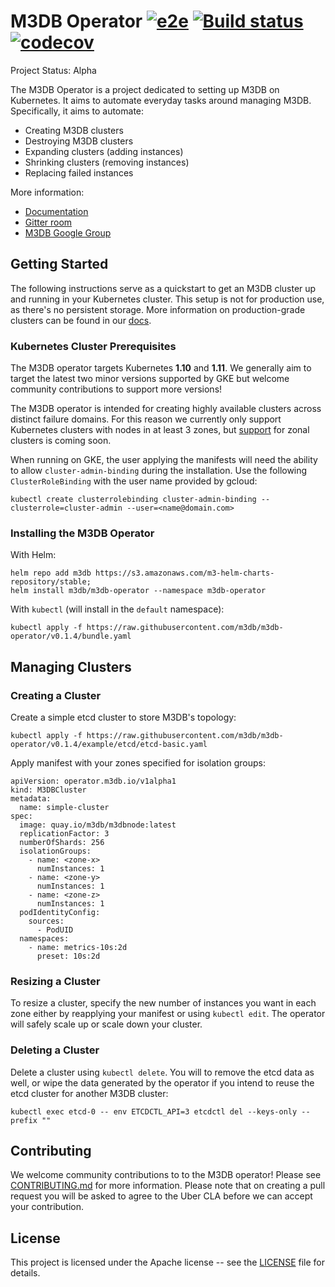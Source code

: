 # M3DB Operator [![e2e](https://travis-ci.org/m3db/m3db-operator.svg?branch=master)](https://travis-ci.org/m3db/m3db-operator)  [![Build status](https://badge.buildkite.com/6cf88054469d7d59a584f618426dc2bd436f816daaf5000db8.svg)](https://buildkite.com/m3/m3db-operator) [![codecov](https://codecov.io/gh/m3db/m3db-operator/branch/master/graph/badge.svg)](https://codecov.io/gh/m3db/m3db-operator)

Project Status: Alpha

The M3DB Operator is a project dedicated to setting up M3DB on Kubernetes. It aims to automate everyday tasks around managing M3DB. Specifically, it aims to automate:

* Creating M3DB clusters
* Destroying M3DB clusters
* Expanding clusters (adding instances)
* Shrinking clusters (removing instances)
* Replacing failed instances

More information:

- [Documentation][docs]
- [Gitter room](https://gitter.im/m3db/kubernetes)
- [M3DB Google Group](https://groups.google.com/forum/#!forum/m3db)

## Getting Started

The following instructions serve as a quickstart to get an M3DB cluster up and running in your Kubernetes cluster. This
setup is not for production use, as there's no persistent storage. More information on production-grade clusters can be
found in our [docs][docs].

### Kubernetes Cluster Prerequisites

The M3DB operator targets Kubernetes **1.10** and **1.11**. We generally aim to target the latest two minor versions
supported by GKE but welcome community contributions to support more versions!

The M3DB operator is intended for creating highly available clusters across distinct failure domains. For this reason we
currently only support Kubernetes clusters with nodes in at least 3 zones, but [support][zonal] for zonal clusters is
coming soon.

When running on GKE, the user applying the manifests will need the ability to allow `cluster-admin-binding` during the
installation. Use the following `ClusterRoleBinding` with the user name provided by gcloud:

```
kubectl create clusterrolebinding cluster-admin-binding --clusterrole=cluster-admin --user=<name@domain.com>
```

### Installing the M3DB Operator

With Helm:

```
helm repo add m3db https://s3.amazonaws.com/m3-helm-charts-repository/stable;
helm install m3db/m3db-operator --namespace m3db-operator
```

With `kubectl` (will install in the `default` namespace):

```
kubectl apply -f https://raw.githubusercontent.com/m3db/m3db-operator/v0.1.4/bundle.yaml
```

## Managing Clusters

### Creating a Cluster

Create a simple etcd cluster to store M3DB's topology:

```
kubectl apply -f https://raw.githubusercontent.com/m3db/m3db-operator/v0.1.4/example/etcd/etcd-basic.yaml
```

Apply manifest with your zones specified for isolation groups:

```
apiVersion: operator.m3db.io/v1alpha1
kind: M3DBCluster
metadata:
  name: simple-cluster
spec:
  image: quay.io/m3db/m3dbnode:latest
  replicationFactor: 3
  numberOfShards: 256
  isolationGroups:
    - name: <zone-x>
      numInstances: 1
    - name: <zone-y>
      numInstances: 1
    - name: <zone-z>
      numInstances: 1
  podIdentityConfig:
    sources:
      - PodUID
  namespaces:
    - name: metrics-10s:2d
      preset: 10s:2d
```

### Resizing a Cluster

To resize a cluster, specify the new number of instances you want in each zone either by reapplying your manifest or
using `kubectl edit`. The operator will safely scale up or scale down your cluster.

### Deleting a Cluster

Delete a cluster using `kubectl delete`. You will to remove the etcd data as well, or wipe the data generated by the
operator if you intend to reuse the etcd cluster for another M3DB cluster:

```
kubectl exec etcd-0 -- env ETCDCTL_API=3 etcdctl del --keys-only --prefix ""
```

## Contributing

We welcome community contributions to to the M3DB operator! Please see [CONTRIBUTING.md](CONTRIBUTING.md) for more
information. Please note that on creating a pull request you will be asked to agree to the Uber CLA before we can accept
your contribution.

## License
This project is licensed under the Apache license -- see the [LICENSE](https://github.com/m3db/m3db-operator/blob/master/LICENSE) file for details.

[docs]: https://operator.m3db.io/
[zonal]: https://github.com/m3db/m3db-operator/issues/68
